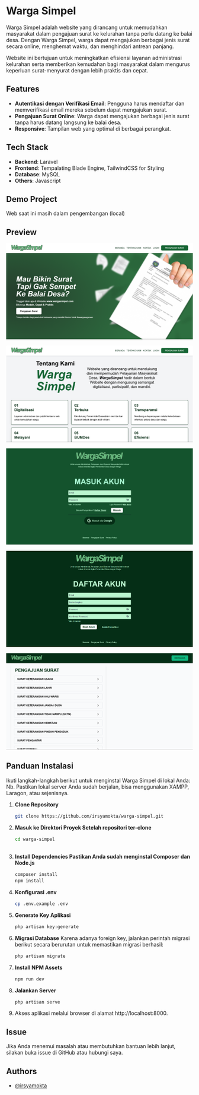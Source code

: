 # Warga Simpel

Warga Simpel adalah website yang dirancang untuk memudahkan masyarakat dalam pengajuan surat ke kelurahan tanpa perlu datang ke balai desa. Dengan Warga Simpel, warga dapat mengajukan berbagai jenis surat secara online, menghemat waktu, dan menghindari antrean panjang.

Website ini bertujuan untuk meningkatkan efisiensi layanan administrasi kelurahan serta memberikan kemudahan bagi masyarakat dalam mengurus keperluan surat-menyurat dengan lebih praktis dan cepat.

## Features

- **Autentikasi dengan Verifikasi Email**: Pengguna harus mendaftar dan memverifikasi email mereka sebelum dapat mengajukan surat.
- **Pengajuan Surat Online**: Warga dapat mengajukan berbagai jenis surat tanpa harus datang langsung ke balai desa.
- **Responsive**: Tampilan web yang optimal di berbagai perangkat.


## Tech Stack

- **Backend**: Laravel
- **Frontend**: Tempalating Blade Engine, TailwindCSS for Styling
- **Database**: MySQL
- **Others**: Javascript


## Demo Project

Web saat ini masih dalam pengembangan (local)


## Preview

![App Screenshot](https://github.com/irsyamokta/assets/blob/f5d448809ee856d75eb20b503c07800c81c9d82f/warga-simpel/1.png)

![App Screenshot](https://github.com/irsyamokta/assets/blob/f5d448809ee856d75eb20b503c07800c81c9d82f/warga-simpel/2.png)

![App Screenshot](https://github.com/irsyamokta/assets/blob/f5d448809ee856d75eb20b503c07800c81c9d82f/warga-simpel/3.png)

![App Screenshot](https://github.com/irsyamokta/assets/blob/f5d448809ee856d75eb20b503c07800c81c9d82f/warga-simpel/4.png)

![App Screenshot](https://github.com/irsyamokta/assets/blob/f5d448809ee856d75eb20b503c07800c81c9d82f/warga-simpel/6.png)

## Panduan Instalasi
Ikuti langkah-langkah berikut untuk menginstal Warga Simpel di lokal Anda:
<br>Nb. Pastikan lokal server Anda sudah berjalan, bisa menggunakan XAMPP, Laragon, atau sejenisnya.

1. **Clone Repository**
   ```bash
   git clone https://github.com/irsyamokta/warga-simpel.git
   
2. **Masuk ke Direktori Proyek Setelah repositori ter-clone**
   ```bash
   cd warga-simpel
    
3. **Install Dependencies Pastikan Anda sudah menginstal Composer dan Node.js**
   ```bash
   composer install
   npm install
   
4. **Konfigurasi .env**
   ```bash
   cp .env.example .env
   
5. **Generate Key Aplikasi**
   ```bash
   php artisan key:generate
   
6. **Migrasi Database**
   Karena adanya foreign key, jalankan perintah migrasi berikut secara berurutan untuk memastikan migrasi berhasil:
   ```bash
   php artisan migrate
   
7. **Install NPM Assets**
   ```bash
   npm run dev
   
8. **Jalankan Server**
   ```bash
   php artisan serve

9. Akses aplikasi melalui browser di alamat http://localhost:8000.

## Issue
Jika Anda menemui masalah atau membutuhkan bantuan lebih lanjut, silakan buka issue di GitHub atau hubungi saya.

## Authors

- [@irsyamokta](https://github.com/irsyamokta)
